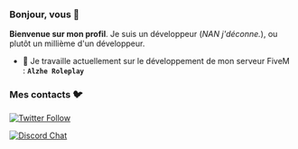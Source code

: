 ### Bonjour, vous 👋


**Bienvenue sur mon profil**. Je suis un développeur (*NAN j'déconne.*), ou plutôt un millième d'un développeur.
- 🔭 Je travaille actuellement sur le développement de mon serveur FiveM : **__`Alzhe Roleplay`__**


### Mes contacts 🐦


[![Twitter Follow](https://img.shields.io/twitter/follow/Alzhe_TV?color=1DA1F2&logo=twitter&style=for-the-badge)](https://twitter.com/Alzhe_TV)

[![Discord Chat](https://img.shields.io/discord/308323056592486420.svg)](https://discord.com/api/guilds/774771580609626122/widget.json)  
